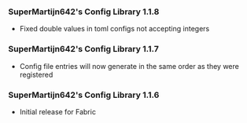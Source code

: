 ### SuperMartijn642's Config Library 1.1.8
- Fixed double values in toml configs not accepting integers

### SuperMartijn642's Config Library 1.1.7
- Config file entries will now generate in the same order as they were registered

### SuperMartijn642's Config Library 1.1.6
- Initial release for Fabric
